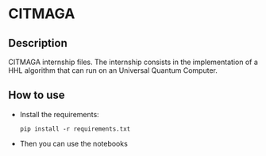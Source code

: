# CITMAGA
## Description
CITMAGA internship files. The internship consists in the implementation of a HHL algorithm that can run on an Universal Quantum Computer.

## How to use
- Install the requirements:
  ```
  pip install -r requirements.txt
  ```
- Then you can use the notebooks
